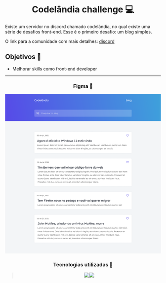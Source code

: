 
<h1 align="center"> Codelândia challenge 💻 </h1>


Existe um servidor no discord chamado codelândia, no qual existe uma série de desafios front-end. Esse é o primeiro desafio: um blog simples.

O link para a comunidade com mais detalhes: [discord](https://discord.gg/h4yh27fdfs)

<h2 align="left"> Objetivos 📌 </h2>

- Melhorar skills como front-end developer

---
<h3 align="center"> Figma 📝 </h3>

<div height="590em"><img src="./CSS/assets/Blog.png"></div>

<h3 align="center"> Tecnologias utilizadas 🤖 </h3>

> <div align="center"><img src="https://img.shields.io/badge/HTML5-E34F26?style=for-the-badge&logo=html5&logoColor=white"><img src="https://img.shields.io/badge/CSS3-1572B6?style=for-the-badge&logo=css3&logoColor=white"></div>






